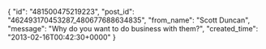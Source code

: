  {
   "id": "481500475219223",
   "post_id": "462493170453287_480677688634835",
   "from_name": "Scott Duncan",
   "message": "Why do you want to do business with them?",
   "created_time": "2013-02-16T00:42:30+0000"
 }
